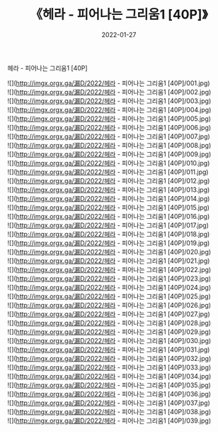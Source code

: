 ﻿---
layout: post
title:  《헤라 - 피어나는 그리움1 [40P]》
date:   2022-01-27
img: http://imgx.orgx.ga/漏D/2022/헤라 - 피어나는 그리움1 [40P]/000.jpg
categories: [美女, 清纯, 唯美]
---

헤라 - 피어나는 그리움1 [40P]

  ![](http://imgx.orgx.ga/漏D/2022/헤라 - 피어나는 그리움1 [40P]/001.jpg) <br> ![](http://imgx.orgx.ga/漏D/2022/헤라 - 피어나는 그리움1 [40P]/002.jpg) <br> ![](http://imgx.orgx.ga/漏D/2022/헤라 - 피어나는 그리움1 [40P]/003.jpg) <br> ![](http://imgx.orgx.ga/漏D/2022/헤라 - 피어나는 그리움1 [40P]/004.jpg) <br> ![](http://imgx.orgx.ga/漏D/2022/헤라 - 피어나는 그리움1 [40P]/005.jpg) <br> ![](http://imgx.orgx.ga/漏D/2022/헤라 - 피어나는 그리움1 [40P]/006.jpg) <br> ![](http://imgx.orgx.ga/漏D/2022/헤라 - 피어나는 그리움1 [40P]/007.jpg) <br> ![](http://imgx.orgx.ga/漏D/2022/헤라 - 피어나는 그리움1 [40P]/008.jpg) <br> ![](http://imgx.orgx.ga/漏D/2022/헤라 - 피어나는 그리움1 [40P]/009.jpg) <br> ![](http://imgx.orgx.ga/漏D/2022/헤라 - 피어나는 그리움1 [40P]/010.jpg) <br> ![](http://imgx.orgx.ga/漏D/2022/헤라 - 피어나는 그리움1 [40P]/011.jpg) <br> ![](http://imgx.orgx.ga/漏D/2022/헤라 - 피어나는 그리움1 [40P]/012.jpg) <br> ![](http://imgx.orgx.ga/漏D/2022/헤라 - 피어나는 그리움1 [40P]/013.jpg) <br> ![](http://imgx.orgx.ga/漏D/2022/헤라 - 피어나는 그리움1 [40P]/014.jpg) <br> ![](http://imgx.orgx.ga/漏D/2022/헤라 - 피어나는 그리움1 [40P]/015.jpg) <br> ![](http://imgx.orgx.ga/漏D/2022/헤라 - 피어나는 그리움1 [40P]/016.jpg) <br> ![](http://imgx.orgx.ga/漏D/2022/헤라 - 피어나는 그리움1 [40P]/017.jpg) <br> ![](http://imgx.orgx.ga/漏D/2022/헤라 - 피어나는 그리움1 [40P]/018.jpg) <br> ![](http://imgx.orgx.ga/漏D/2022/헤라 - 피어나는 그리움1 [40P]/019.jpg) <br> ![](http://imgx.orgx.ga/漏D/2022/헤라 - 피어나는 그리움1 [40P]/020.jpg) <br> ![](http://imgx.orgx.ga/漏D/2022/헤라 - 피어나는 그리움1 [40P]/021.jpg) <br> ![](http://imgx.orgx.ga/漏D/2022/헤라 - 피어나는 그리움1 [40P]/022.jpg) <br> ![](http://imgx.orgx.ga/漏D/2022/헤라 - 피어나는 그리움1 [40P]/023.jpg) <br> ![](http://imgx.orgx.ga/漏D/2022/헤라 - 피어나는 그리움1 [40P]/024.jpg) <br> ![](http://imgx.orgx.ga/漏D/2022/헤라 - 피어나는 그리움1 [40P]/025.jpg) <br> ![](http://imgx.orgx.ga/漏D/2022/헤라 - 피어나는 그리움1 [40P]/026.jpg) <br> ![](http://imgx.orgx.ga/漏D/2022/헤라 - 피어나는 그리움1 [40P]/027.jpg) <br> ![](http://imgx.orgx.ga/漏D/2022/헤라 - 피어나는 그리움1 [40P]/028.jpg) <br> ![](http://imgx.orgx.ga/漏D/2022/헤라 - 피어나는 그리움1 [40P]/029.jpg) <br> ![](http://imgx.orgx.ga/漏D/2022/헤라 - 피어나는 그리움1 [40P]/030.jpg) <br> ![](http://imgx.orgx.ga/漏D/2022/헤라 - 피어나는 그리움1 [40P]/031.jpg) <br> ![](http://imgx.orgx.ga/漏D/2022/헤라 - 피어나는 그리움1 [40P]/032.jpg) <br> ![](http://imgx.orgx.ga/漏D/2022/헤라 - 피어나는 그리움1 [40P]/033.jpg) <br> ![](http://imgx.orgx.ga/漏D/2022/헤라 - 피어나는 그리움1 [40P]/034.jpg) <br> ![](http://imgx.orgx.ga/漏D/2022/헤라 - 피어나는 그리움1 [40P]/035.jpg) <br> ![](http://imgx.orgx.ga/漏D/2022/헤라 - 피어나는 그리움1 [40P]/036.jpg) <br> ![](http://imgx.orgx.ga/漏D/2022/헤라 - 피어나는 그리움1 [40P]/037.jpg) <br> ![](http://imgx.orgx.ga/漏D/2022/헤라 - 피어나는 그리움1 [40P]/038.jpg) <br> ![](http://imgx.orgx.ga/漏D/2022/헤라 - 피어나는 그리움1 [40P]/039.jpg) <br>